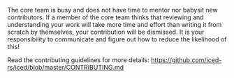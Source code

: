 The core team is busy and does not have time to mentor nor babysit new contributors. If a member of the core team thinks that reviewing and understanding your work will take more time and effort than writing it from scratch by themselves, your contribution will be dismissed. It is your responsibility to communicate and figure out how to reduce the likelihood of this!

Read the contributing guidelines for more details: https://github.com/iced-rs/iced/blob/master/CONTRIBUTING.md
